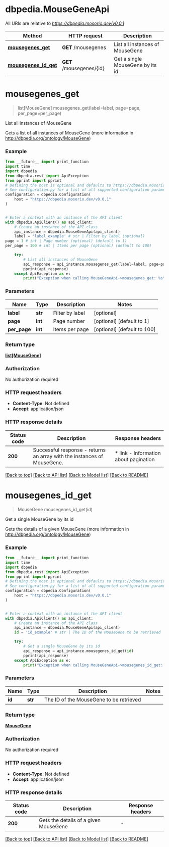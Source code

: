 # dbpedia.MouseGeneApi

All URIs are relative to *https://dbpedia.mosorio.dev/v0.0.1*

Method | HTTP request | Description
------------- | ------------- | -------------
[**mousegenes_get**](MouseGeneApi.md#mousegenes_get) | **GET** /mousegenes | List all instances of MouseGene
[**mousegenes_id_get**](MouseGeneApi.md#mousegenes_id_get) | **GET** /mousegenes/{id} | Get a single MouseGene by its id


# **mousegenes_get**
> list[MouseGene] mousegenes_get(label=label, page=page, per_page=per_page)

List all instances of MouseGene

Gets a list of all instances of MouseGene (more information in http://dbpedia.org/ontology/MouseGene)

### Example

```python
from __future__ import print_function
import time
import dbpedia
from dbpedia.rest import ApiException
from pprint import pprint
# Defining the host is optional and defaults to https://dbpedia.mosorio.dev/v0.0.1
# See configuration.py for a list of all supported configuration parameters.
configuration = dbpedia.Configuration(
    host = "https://dbpedia.mosorio.dev/v0.0.1"
)


# Enter a context with an instance of the API client
with dbpedia.ApiClient() as api_client:
    # Create an instance of the API class
    api_instance = dbpedia.MouseGeneApi(api_client)
    label = 'label_example' # str | Filter by label (optional)
page = 1 # int | Page number (optional) (default to 1)
per_page = 100 # int | Items per page (optional) (default to 100)

    try:
        # List all instances of MouseGene
        api_response = api_instance.mousegenes_get(label=label, page=page, per_page=per_page)
        pprint(api_response)
    except ApiException as e:
        print("Exception when calling MouseGeneApi->mousegenes_get: %s\n" % e)
```

### Parameters

Name | Type | Description  | Notes
------------- | ------------- | ------------- | -------------
 **label** | **str**| Filter by label | [optional] 
 **page** | **int**| Page number | [optional] [default to 1]
 **per_page** | **int**| Items per page | [optional] [default to 100]

### Return type

[**list[MouseGene]**](MouseGene.md)

### Authorization

No authorization required

### HTTP request headers

 - **Content-Type**: Not defined
 - **Accept**: application/json

### HTTP response details
| Status code | Description | Response headers |
|-------------|-------------|------------------|
**200** | Successful response - returns an array with the instances of MouseGene. |  * link - Information about pagination <br>  |

[[Back to top]](#) [[Back to API list]](../README.md#documentation-for-api-endpoints) [[Back to Model list]](../README.md#documentation-for-models) [[Back to README]](../README.md)

# **mousegenes_id_get**
> MouseGene mousegenes_id_get(id)

Get a single MouseGene by its id

Gets the details of a given MouseGene (more information in http://dbpedia.org/ontology/MouseGene)

### Example

```python
from __future__ import print_function
import time
import dbpedia
from dbpedia.rest import ApiException
from pprint import pprint
# Defining the host is optional and defaults to https://dbpedia.mosorio.dev/v0.0.1
# See configuration.py for a list of all supported configuration parameters.
configuration = dbpedia.Configuration(
    host = "https://dbpedia.mosorio.dev/v0.0.1"
)


# Enter a context with an instance of the API client
with dbpedia.ApiClient() as api_client:
    # Create an instance of the API class
    api_instance = dbpedia.MouseGeneApi(api_client)
    id = 'id_example' # str | The ID of the MouseGene to be retrieved

    try:
        # Get a single MouseGene by its id
        api_response = api_instance.mousegenes_id_get(id)
        pprint(api_response)
    except ApiException as e:
        print("Exception when calling MouseGeneApi->mousegenes_id_get: %s\n" % e)
```

### Parameters

Name | Type | Description  | Notes
------------- | ------------- | ------------- | -------------
 **id** | **str**| The ID of the MouseGene to be retrieved | 

### Return type

[**MouseGene**](MouseGene.md)

### Authorization

No authorization required

### HTTP request headers

 - **Content-Type**: Not defined
 - **Accept**: application/json

### HTTP response details
| Status code | Description | Response headers |
|-------------|-------------|------------------|
**200** | Gets the details of a given MouseGene |  -  |

[[Back to top]](#) [[Back to API list]](../README.md#documentation-for-api-endpoints) [[Back to Model list]](../README.md#documentation-for-models) [[Back to README]](../README.md)


